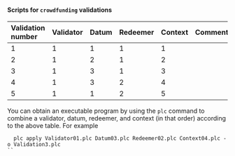 #### Scripts for `crowdfunding` validations

| Validation number | Validator | Datum | Redeemer | Context | Comments |
|:------------------|:----------|:------|:---------|:--------| :--------|
| 1                 | 1         | 1     | 1        | 1       |          |
| 2                 | 1         | 2     | 1        | 2       |          |
| 3                 | 1         | 3     | 1        | 3       |          |
| 4                 | 1         | 3     | 2        | 4       |          |
| 5                 | 1         | 1     | 2        | 5       |          |

You can obtain an executable program by using the `plc` command to combine a
validator, datum, redeemer, and context (in that order) according to the above
table.  For example

```
  plc apply Validator01.plc Datum03.plc Redeemer02.plc Context04.plc -o Validation3.plc
``


